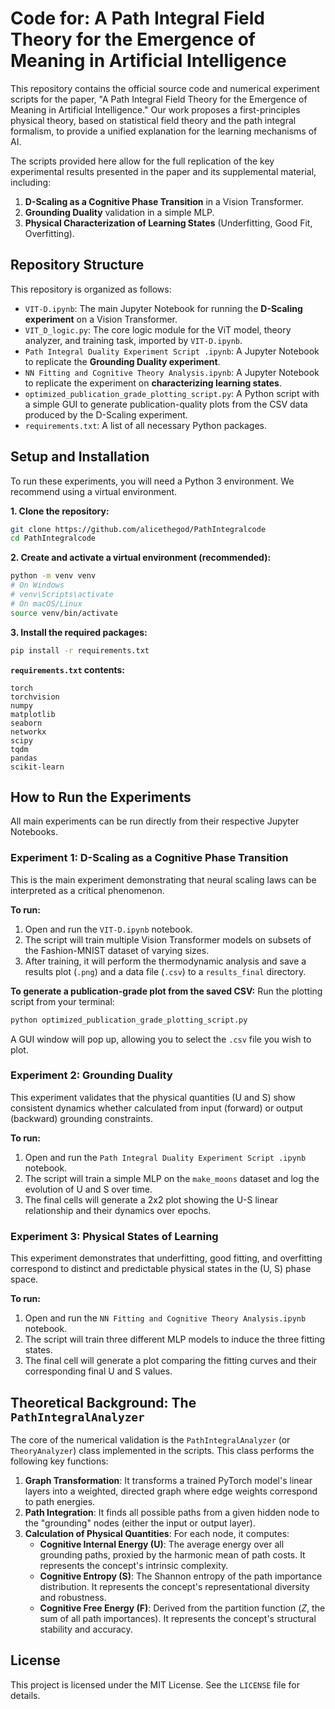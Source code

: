 # Code for: A Path Integral Field Theory for the Emergence of Meaning in Artificial Intelligence

This repository contains the official source code and numerical experiment scripts for the paper, "A Path Integral Field Theory for the Emergence of Meaning in Artificial Intelligence." Our work proposes a first-principles physical theory, based on statistical field theory and the path integral formalism, to provide a unified explanation for the learning mechanisms of AI.

The scripts provided here allow for the full replication of the key experimental results presented in the paper and its supplemental material, including:
1.  **D-Scaling as a Cognitive Phase Transition** in a Vision Transformer.
2.  **Grounding Duality** validation in a simple MLP.
3.  **Physical Characterization of Learning States** (Underfitting, Good Fit, Overfitting).

## Repository Structure

This repository is organized as follows:

-   `VIT-D.ipynb`: The main Jupyter Notebook for running the **D-Scaling experiment** on a Vision Transformer.
-   `VIT_D_logic.py`: The core logic module for the ViT model, theory analyzer, and training task, imported by `VIT-D.ipynb`.
-   `Path Integral Duality Experiment Script .ipynb`: A Jupyter Notebook to replicate the **Grounding Duality experiment**.
-   `NN Fitting and Cognitive Theory Analysis.ipynb`: A Jupyter Notebook to replicate the experiment on **characterizing learning states**.
-   `optimized_publication_grade_plotting_script.py`: A Python script with a simple GUI to generate publication-quality plots from the CSV data produced by the D-Scaling experiment.
-   `requirements.txt`: A list of all necessary Python packages.

## Setup and Installation

To run these experiments, you will need a Python 3 environment. We recommend using a virtual environment.

**1. Clone the repository:**
```bash
git clone https://github.com/alicethegod/PathIntegralcode
cd PathIntegralcode
```


**2. Create and activate a virtual environment (recommended):**
```bash
python -m venv venv
# On Windows
# venv\Scripts\activate
# On macOS/Linux
source venv/bin/activate
```

**3. Install the required packages:**
```bash
pip install -r requirements.txt
```

**`requirements.txt` contents:**
```
torch
torchvision
numpy
matplotlib
seaborn
networkx
scipy
tqdm
pandas
scikit-learn
```

## How to Run the Experiments

All main experiments can be run directly from their respective Jupyter Notebooks.

### Experiment 1: D-Scaling as a Cognitive Phase Transition

This is the main experiment demonstrating that neural scaling laws can be interpreted as a critical phenomenon.

**To run:**
1. Open and run the `VIT-D.ipynb` notebook.
2.  The script will train multiple Vision Transformer models on subsets of the Fashion-MNIST dataset of varying sizes.
3.  After training, it will perform the thermodynamic analysis and save a results plot (`.png`) and a data file (`.csv`) to a `results_final` directory.

**To generate a publication-grade plot from the saved CSV:**
Run the plotting script from your terminal:
```bash
python optimized_publication_grade_plotting_script.py
```
A GUI window will pop up, allowing you to select the `.csv` file you wish to plot.

### Experiment 2: Grounding Duality

This experiment validates that the physical quantities (U and S) show consistent dynamics whether calculated from input (forward) or output (backward) grounding constraints.

**To run:**
1.  Open and run the `Path Integral Duality Experiment Script .ipynb` notebook.
2.  The script will train a simple MLP on the `make_moons` dataset and log the evolution of U and S over time.
3.  The final cells will generate a 2x2 plot showing the U-S linear relationship and their dynamics over epochs.

### Experiment 3: Physical States of Learning

This experiment demonstrates that underfitting, good fitting, and overfitting correspond to distinct and predictable physical states in the (U, S) phase space.

**To run:**
1.  Open and run the `NN Fitting and Cognitive Theory Analysis.ipynb` notebook.
2.  The script will train three different MLP models to induce the three fitting states.
3.  The final cell will generate a plot comparing the fitting curves and their corresponding final U and S values.

## Theoretical Background: The `PathIntegralAnalyzer`

The core of the numerical validation is the `PathIntegralAnalyzer` (or `TheoryAnalyzer`) class implemented in the scripts. This class performs the following key functions:
1.  **Graph Transformation**: It transforms a trained PyTorch model's linear layers into a weighted, directed graph where edge weights correspond to path energies.
2.  **Path Integration**: It finds all possible paths from a given hidden node to the "grounding" nodes (either the input or output layer).
3.  **Calculation of Physical Quantities**: For each node, it computes:
    -   **Cognitive Internal Energy (U)**: The average energy over all grounding paths, proxied by the harmonic mean of path costs. It represents the concept's intrinsic complexity.
    -   **Cognitive Entropy (S)**: The Shannon entropy of the path importance distribution. It represents the concept's representational diversity and robustness.
    -   **Cognitive Free Energy (F)**: Derived from the partition function ($Z$, the sum of all path importances). It represents the concept's structural stability and accuracy.

## License

This project is licensed under the MIT License. See the `LICENSE` file for details.
